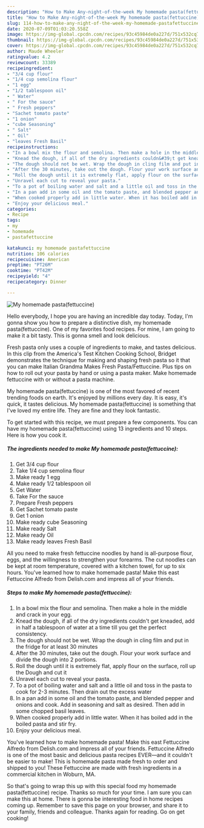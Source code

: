 ```yaml
---
description: "How to Make Any-night-of-the-week My homemade pasta(fettuccine)"
title: "How to Make Any-night-of-the-week My homemade pasta(fettuccine)"
slug: 114-how-to-make-any-night-of-the-week-my-homemade-pastafettuccine
date: 2020-07-09T01:03:20.558Z
image: https://img-global.cpcdn.com/recipes/93c45984de0a227d/751x532cq70/my-homemade-pastafettuccine-recipe-main-photo.jpg
thumbnail: https://img-global.cpcdn.com/recipes/93c45984de0a227d/751x532cq70/my-homemade-pastafettuccine-recipe-main-photo.jpg
cover: https://img-global.cpcdn.com/recipes/93c45984de0a227d/751x532cq70/my-homemade-pastafettuccine-recipe-main-photo.jpg
author: Maude Wheeler
ratingvalue: 4.2
reviewcount: 33389
recipeingredient:
- "3/4 cup flour"
- "1/4 cup semolina flour"
- "1 egg"
- "1/2 tablespoon oil"
- " Water"
- " For the sauce"
- " Fresh peppers"
- "Sachet tomato paste"
- "1 onion"
- "cube Seasoning"
- " Salt"
- " Oil"
- "leaves Fresh Basil"
recipeinstructions:
- "In a bowl mix the flour and semolina. Then make a hole in the middle and crack in your egg."
- "Knead the dough, if all of the dry ingredients couldn&#39;t get kneaded, add in half a tablespoon of water at a time till you get the perfect consistency."
- "The dough should not be wet. Wrap the dough in cling film and put in the fridge for at least 30 minutes"
- "After the 30 minutes, take out the dough. Flour your work surface and divide the dough into 2 portions."
- "Roll the dough until it is extremely flat, apply flour on the surface, roll up the Dough and cut it"
- "Unravel each cut to reveal your pasta."
- "To a pot of boiling water and salt and a little oil and toss in the pasta to cook for 2-3 minutes. Then drain out the excess water"
- "In a pan add in some oil and the tomato paste, and blended pepper and onions and cook. Add in seasoning and salt as desired. Then add in some chopped basil leaves."
- "When cooked properly add in little water. When it has boiled add in the boiled pasta and stir fry."
- "Enjoy your delicious meal."
categories:
- Recipe
tags:
- my
- homemade
- pastafettuccine

katakunci: my homemade pastafettuccine 
nutrition: 106 calories
recipecuisine: American
preptime: "PT26M"
cooktime: "PT42M"
recipeyield: "4"
recipecategory: Dinner

---
```



![My homemade pasta(fettuccine)](https://img-global.cpcdn.com/recipes/93c45984de0a227d/751x532cq70/my-homemade-pastafettuccine-recipe-main-photo.jpg)

Hello everybody, I hope you are having an incredible day today. Today, I'm gonna show you how to prepare a distinctive dish, my homemade pasta(fettuccine). One of my favorites food recipes. For mine, I am going to make it a bit tasty. This is gonna smell and look delicious.

Fresh pasta only uses a couple of ingredients to make, and tastes delicious. In this clip from the America&#39;s Test Kitchen Cooking School, Bridget demonstrates the technique for making and shaping fresh pasta so it that you can make Italian Grandma Makes Fresh Pasta/Fettuccine. Plus tips on how to roll out your pasta by hand or using a pasta maker. Make homemade fettuccine with or without a pasta machine.

My homemade pasta(fettuccine) is one of the most favored of recent trending foods on earth. It's enjoyed by millions every day. It is easy, it's quick, it tastes delicious. My homemade pasta(fettuccine) is something that I've loved my entire life. They are fine and they look fantastic.


To get started with this recipe, we must prepare a few components. You can have my homemade pasta(fettuccine) using 13 ingredients and 10 steps. Here is how you cook it.

<!--inarticleads1-->

##### The ingredients needed to make My homemade pasta(fettuccine):

1. Get 3/4 cup flour
1. Take 1/4 cup semolina flour
1. Make ready 1 egg
1. Make ready 1/2 tablespoon oil
1. Get  Water
1. Take  For the sauce
1. Prepare  Fresh peppers
1. Get Sachet tomato paste
1. Get 1 onion
1. Make ready cube Seasoning
1. Make ready  Salt
1. Make ready  Oil
1. Make ready leaves Fresh Basil


All you need to make fresh fettuccine noodles by hand is all-purpose flour, eggs, and the willingness to strengthen your forearms. The cut noodles can be kept at room temperature, covered with a kitchen towel, for up to six hours. You&#39;ve learned how to make homemade pasta! Make this east Fettuccine Alfredo from Delish.com and impress all of your friends. 

<!--inarticleads2-->

##### Steps to make My homemade pasta(fettuccine):

1. In a bowl mix the flour and semolina. Then make a hole in the middle and crack in your egg.
1. Knead the dough, if all of the dry ingredients couldn&#39;t get kneaded, add in half a tablespoon of water at a time till you get the perfect consistency.
1. The dough should not be wet. Wrap the dough in cling film and put in the fridge for at least 30 minutes
1. After the 30 minutes, take out the dough. Flour your work surface and divide the dough into 2 portions.
1. Roll the dough until it is extremely flat, apply flour on the surface, roll up the Dough and cut it
1. Unravel each cut to reveal your pasta.
1. To a pot of boiling water and salt and a little oil and toss in the pasta to cook for 2-3 minutes. Then drain out the excess water
1. In a pan add in some oil and the tomato paste, and blended pepper and onions and cook. Add in seasoning and salt as desired. Then add in some chopped basil leaves.
1. When cooked properly add in little water. When it has boiled add in the boiled pasta and stir fry.
1. Enjoy your delicious meal.


You&#39;ve learned how to make homemade pasta! Make this east Fettuccine Alfredo from Delish.com and impress all of your friends. Fettuccine Alfredo is one of the most basic and delicious pasta recipes EVER—and it couldn&#39;t be easier to make! This is homemade pasta made fresh to order and shipped to you! These Fettuccine are made with fresh ingredients in a commercial kitchen in Woburn, MA. 

So that's going to wrap this up with this special food my homemade pasta(fettuccine) recipe. Thanks so much for your time. I am sure you can make this at home. There is gonna be interesting food in home recipes coming up. Remember to save this page on your browser, and share it to your family, friends and colleague. Thanks again for reading. Go on get cooking!
